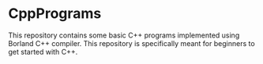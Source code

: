 # CppPrograms
This repository contains some basic C++ programs implemented using Borland C++ compiler.
This repository is specifically meant for beginners to get started with C++.
